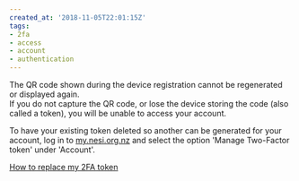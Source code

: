 ```yaml
---
created_at: '2018-11-05T22:01:15Z'
tags:
- 2fa
- access
- account
- authentication
---
```


The QR code shown during the device registration cannot be regenerated
or displayed again.  
If you do not capture the QR code, or lose the device storing the code
(also called a token), you will be unable to access your account.

To have your existing token deleted so another can be generated for your
account, log in to [my.nesi.org.nz](https://my.nesi.org.nz) and select
the option 'Manage Two-Factor token' under 'Account'.

[How to replace my 2FA token](../../General/FAQs/How_to_replace_my_2FA_token.md)
